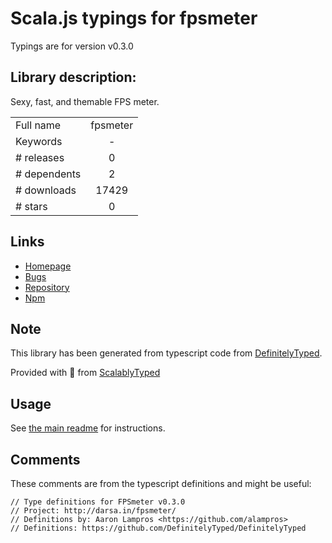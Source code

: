 
# Scala.js typings for fpsmeter

Typings are for version v0.3.0

## Library description:
Sexy, fast, and themable FPS meter.

|                    |                 |
| ------------------ | :-------------: |
| Full name          | fpsmeter |
| Keywords           | - |
| # releases         | 0 |
| # dependents       | 2 |
| # downloads        | 17429 |
| # stars            | 0 |

## Links
- [Homepage](https://github.com/darsain/fpsmeter)
- [Bugs](https://github.com/darsain/fpsmeter/issues)
- [Repository](https://github.com/darsain/fpsmeter)
- [Npm](https://www.npmjs.com/package/fpsmeter)
    


## Note
This library has been generated from typescript code from [DefinitelyTyped](https://definitelytyped.org).

Provided with :purple_heart: from [ScalablyTyped](https://github.com/oyvindberg/ScalablyTyped)

## Usage
See [the main readme](../../readme.md) for instructions.

## Comments

These comments are from the typescript definitions and might be useful:
```
// Type definitions for FPSmeter v0.3.0
// Project: http://darsa.in/fpsmeter/
// Definitions by: Aaron Lampros <https://github.com/alampros>
// Definitions: https://github.com/DefinitelyTyped/DefinitelyTyped

```


